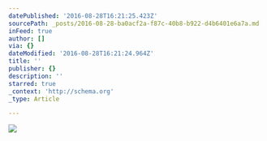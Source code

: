 ```yaml
---
datePublished: '2016-08-28T16:21:25.423Z'
sourcePath: _posts/2016-08-28-ba0acf2a-f87c-40b8-b922-d4b6401e6a7a.md
inFeed: true
author: []
via: {}
dateModified: '2016-08-28T16:21:24.964Z'
title: ''
publisher: {}
description: ''
starred: true
_context: 'http://schema.org'
_type: Article

---
```

![](https://the-grid-user-content.s3-us-west-2.amazonaws.com/967e65e0-40e2-40db-82d4-48a887644d9a.jpg)
